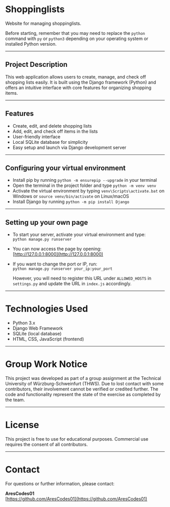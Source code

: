# Shoppinglists

Website for managing shoppinglists.

Before starting, remember that you may need to replace the `python` command with `py` or `python3` depending on your operating system or installed Python version.

---

## Project Description

This web application allows users to create, manage, and check off shopping lists easily. It is built using the Django framework (Python) and offers an intuitive interface with core features for organizing shopping items.

---

## Features

- Create, edit, and delete shopping lists  
- Add, edit, and check off items in the lists  
- User-friendly interface  
- Local SQLite database for simplicity  
- Easy setup and launch via Django development server  

---

## Configuring your virtual environment

* Install pip by running `python -m ensurepip --upgrade` in your terminal  
* Open the terminal in the project folder and type `python -m venv venv`  
* Activate the virtual environment by typing `venv\Scripts\activate.bat` on Windows or `source venv/bin/activate` on Linux/macOS  
* Install Django by running `python -m pip install Django`

---

## Setting up your own page

* To start your server, activate your virtual environment and type:  
  `python manage.py runserver`

* You can now access the page by opening:  
  [http://127.0.0.1:8000](http://127.0.0.1:8000)

* If you want to change the port or IP, run:  
  `python manage.py runserver your_ip:your_port`

  However, you will need to register this URL under `ALLOWED_HOSTS` in `settings.py` and update the URL in `index.js` accordingly.

---

# Technologies Used

* Python 3.x  
* Django Web Framework  
* SQLite (local database)  
* HTML, CSS, JavaScript (frontend)  

---

# Group Work Notice

This project was developed as part of a group assignment at the Technical University of Würzburg-Schweinfurt (THWS). Due to lost contact with some contributors, their involvement cannot be verified or credited further. The code and functionality represent the state of the exercise as completed by the team.

---

# License

This project is free to use for educational purposes. Commercial use requires the consent of all contributors.

---

# Contact

For questions or further information, please contact:

**AresCodes01**  
[https://github.com/AresCodes01](https://github.com/AresCodes01)

